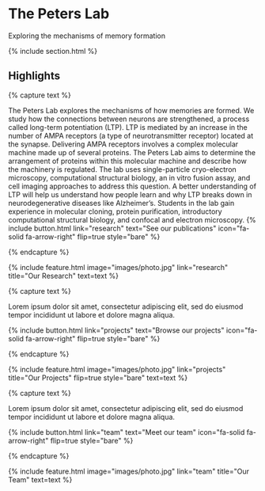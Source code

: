 ---
---

# The Peters Lab

Exploring the mechanisms of memory formation

{% include section.html %}

## Highlights

{% capture text %}

The Peters Lab explores the mechanisms of how memories are formed. We study how the connections between neurons are strengthened, a process called long-term potentiation (LTP). LTP is mediated by an increase in the number of AMPA receptors (a type of neurotransmitter receptor) located at the synapse. Delivering AMPA receptors involves a complex molecular machine made up of several proteins. The Peters Lab aims to determine the arrangement of proteins within this molecular machine and describe how the machinery is regulated. The lab uses single-particle cryo-electron microscopy, computational structural biology, an in vitro fusion assay, and cell imaging approaches to address this question. A better understanding of LTP will help us understand how people learn and why LTP breaks down in neurodegenerative diseases like Alzheimer’s. Students in the lab gain experience in molecular cloning, protein purification, introductory computational structural biology, and confocal and electron microscopy.
{%
  include button.html
  link="research"
  text="See our publications"
  icon="fa-solid fa-arrow-right"
  flip=true
  style="bare"
%}

{% endcapture %}

{%
  include feature.html
  image="images/photo.jpg"
  link="research"
  title="Our Research"
  text=text
%}

{% capture text %}

Lorem ipsum dolor sit amet, consectetur adipiscing elit, sed do eiusmod tempor incididunt ut labore et dolore magna aliqua.

{%
  include button.html
  link="projects"
  text="Browse our projects"
  icon="fa-solid fa-arrow-right"
  flip=true
  style="bare"
%}

{% endcapture %}

{%
  include feature.html
  image="images/photo.jpg"
  link="projects"
  title="Our Projects"
  flip=true
  style="bare"
  text=text
%}

{% capture text %}

Lorem ipsum dolor sit amet, consectetur adipiscing elit, sed do eiusmod tempor incididunt ut labore et dolore magna aliqua.

{%
  include button.html
  link="team"
  text="Meet our team"
  icon="fa-solid fa-arrow-right"
  flip=true
  style="bare"
%}

{% endcapture %}

{%
  include feature.html
  image="images/photo.jpg"
  link="team"
  title="Our Team"
  text=text
%}
